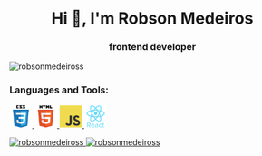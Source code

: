 <h1 align="center">Hi 👋, I'm Robson Medeiros</h1>
<h3 align="center">frontend developer</h3>

<p align="left"> <img src="https://komarev.com/ghpvc/?username=robsonmedeiross&label=Profile%20views&color=0e75b6&style=flat" alt="robsonmedeiross" /> </p>

<h3 align="left">Languages and Tools:</h3>
<p align="left"> <a href="https://www.w3schools.com/css/" target="_blank"> <img src="https://raw.githubusercontent.com/devicons/devicon/master/icons/css3/css3-original-wordmark.svg" alt="css3" width="40" height="40"/> </a> <a href="https://www.w3.org/html/" target="_blank"> <img src="https://raw.githubusercontent.com/devicons/devicon/master/icons/html5/html5-original-wordmark.svg" alt="html5" width="40" height="40"/> </a> <a href="https://developer.mozilla.org/en-US/docs/Web/JavaScript" target="_blank"> <img src="https://raw.githubusercontent.com/devicons/devicon/master/icons/javascript/javascript-original.svg" alt="javascript" width="40" height="40"/> </a> <a href="https://reactjs.org/" target="_blank"> <img src="https://raw.githubusercontent.com/devicons/devicon/master/icons/react/react-original-wordmark.svg" alt="react" width="40" height="40"/> </a> </p>

<a href="https://github.com/robsonmedeiross">
<img width="45%" src="https://github-readme-stats.vercel.app/api?username=robsonmedeiross&show_icons=true&theme=dracula&locale=en" alt="robsonmedeiross" />
<img width="45%" src="https://github-readme-stats.vercel.app/api/top-langs?username=robsonmedeiross&show_icons=true&locale=en&theme=dracula&layout=compact" alt="robsonmedeiross" />
</a>
 
